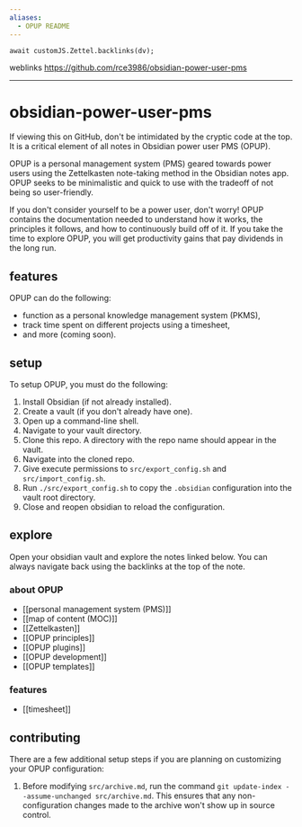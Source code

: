 ```yaml
---
aliases:
  - OPUP README
---
```


```dataviewjs
await customJS.Zettel.backlinks(dv);
```
weblinks https://github.com/rce3986/obsidian-power-user-pms
___
# obsidian-power-user-pms
If viewing this on GitHub, don't be intimidated by the cryptic code at the top. It is a critical element of all notes in Obsidian power user PMS (OPUP).
	
OPUP is a personal management system (PMS) geared towards power users using the Zettelkasten note-taking method in the Obsidian notes app. OPUP seeks to be minimalistic and quick to use with the tradeoff of not being so user-friendly.

If you don't consider yourself to be a power user, don't worry! OPUP contains the documentation needed to understand how it works, the principles it follows, and how to continuously build off of it. If you take the time to explore OPUP, you will get productivity gains that pay dividends in the long run.
## features
OPUP can do the following:

- function as a personal knowledge management system (PKMS),
- track time spent on different projects using a timesheet,
- and more (coming soon).
## setup
To setup OPUP, you must do the following:

1. Install Obsidian (if not already installed).
2. Create a vault (if you don't already have one).
3. Open up a command-line shell.
4. Navigate to your vault directory.  
5. Clone this repo. A directory with the repo name should appear in the vault.
6. Navigate into the cloned repo.
7. Give execute permissions to `src/export_config.sh` and `src/import_config.sh`.
8. Run `./src/export_config.sh` to copy the `.obsidian` configuration into the vault root directory.
9. Close and reopen obsidian to reload the configuration.
## explore
Open your obsidian vault and explore the notes linked below. You can always navigate back using the backlinks at the top of the note.
### about OPUP
- [[personal management system (PMS)]]
- [[map of content (MOC)]]
- [[Zettelkasten]]
- [[OPUP principles]]
- [[OPUP plugins]]
- [[OPUP development]]
- [[OPUP templates]]
### features
- [[timesheet]]
## contributing
There are a few additional setup steps if you are planning on customizing your OPUP configuration:

1. Before modifying `src/archive.md`, run the command `git update-index --assume-unchanged src/archive.md`. This ensures that any non-configuration changes made to the archive won't show up in source control.
